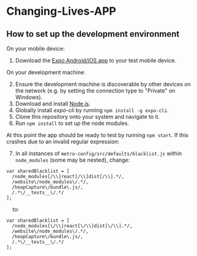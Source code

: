 # Changing-Lives-APP
## How to set up the development environment
On your mobile device: 

1. Download the [Expo Android/iOS app](https://expo.io/learn) to your test mobile device.

On your development machine:

2. Ensure the development machine is discoverable by other devices on the network (e.g. by setting the connection type to "Private" on Windows).
3. Download and install [Node.js](https://nodejs.org/en/download/).
4. Globally install _expo-cli_ by running `npm install -g expo-cli`.
5. Clone this repository onto your system and navigate to it.
6. Run `npm install` to set up the node modules.

At this point the app should be ready to test by running `npm start`. If this crashes due to an invalid regular expression:

7. In all instances of `metro-config/src/defaults/blacklist.js` within `node_modules` (some may be nested), change:
```
var sharedBlacklist = [
  /node_modules[/\\]react[/\\]dist[/\\].*/,
  /website\/node_modules\/.*/,
  /heapCapture\/bundle\.js/,
  /.*\/__tests__\/.*/
];
```
&nbsp;&nbsp;&nbsp;&nbsp;to:
```
var sharedBlacklist = [
  /node_modules[\/\\]react[\/\\]dist[\/\\].*/,
  /website\/node_modules\/.*/,
  /heapCapture\/bundle\.js/,
  /.*\/__tests__\/.*/
];
```
